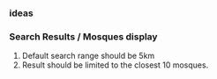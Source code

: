 ### ideas

### Search Results / Mosques display
1. Default search range should be 5km
2. Result should be limited to the closest 10 mosques.